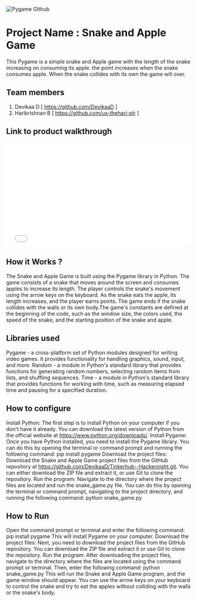 
![Pygame GIthub](https://user-images.githubusercontent.com/64391274/229285417-80d68655-4282-4a33-87a2-20723c8dfcb0.png)



# Project Name : Snake and Apple Game
This Pygame is a simple snake and Apple game with the length of the snake increasing on consuming its apple. the point increases when the snake consumes apple. When the snake collides with its own the game will over.
## Team members
1. Devikaa D [ https://github.com/DevikaaD ]
2. Harikrishnan B [ https://github.com/ux-thehari-plr ]
## Link to product walkthrough
<div style="position: relative; padding-bottom: 56.25%; height: 0;"><iframe src="[https://www.loom.com/embed/de0f540775aa44fa921d3f1d72ca664c](https://user-images.githubusercontent.com/110562378/233470014-e146db80-87d7-4637-a8e2-d00362045ba9.mp4)" frameborder="0" webkitallowfullscreen mozallowfullscreen allowfullscreen style="position: absolute; top: 0; left: 0; width: 100%; height: 100%;"></iframe></div> 

## How it Works ?

The Snake and Apple Game is built using the Pygame library in Python. The game consists of a snake that moves around the screen and consumes apples to increase its length. The player controls the snake's movement using the arrow keys on the keyboard. As the snake eats the apple, its length increases, and the player earns points. The game ends if the snake collides with the walls or its own body.The game's constants are defined at the beginning of the code, such as the window size, the colors used, the speed of the snake, and the starting position of the snake and apple.

## Libraries used

Pygame - a cross-platform set of Python modules designed for writing video games. It provides functionality for handling graphics, sound, input, and more.
Random - a module in Python's standard library that provides functions for generating random numbers, selecting random items from lists, and shuffling sequences.
Time - a module in Python's standard library that provides functions for working with time, such as measuring elapsed time and pausing for a specified duration.

## How to configure

Install Python: The first step is to install Python on your computer if you don't have it already. You can download the latest version of Python from the official website at https://www.python.org/downloads/.
Install Pygame: Once you have Python installed, you need to install the Pygame library. You can do this by opening the terminal or command prompt and running the following command: pip install pygame
Download the project files: Download the Snake and Apple Game project files from the GitHub repository at https://github.com/DevikaaD/Tinkerhub--Hackernight.git. You can either download the ZIP file and extract it, or use Git to clone the repository.
Run the program: Navigate to the directory where the project files are located and run the snake_game.py file. You can do this by opening the terminal or command prompt, navigating to the project directory, and running the following command: python snake_game.py

## How to Run

Open the command prompt or terminal and enter the following command: pip install pygame
This will install Pygame on your computer.
Download the project files: Next, you need to download the project files from the GitHub repository. You can download the ZIP file and extract it or use Git to clone the repository.
Run the program: After downloading the project files, navigate to the directory where the files are located using the command prompt or terminal. Then, enter the following command: python snake_game.py
This will run the Snake and Apple Game program, and the game window should appear. You can use the arrow keys on your keyboard to control the snake and try to eat the apples without colliding with the walls or the snake's body.

